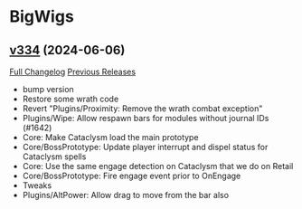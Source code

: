 # BigWigs

## [v334](https://github.com/BigWigsMods/BigWigs/tree/v334) (2024-06-06)
[Full Changelog](https://github.com/BigWigsMods/BigWigs/compare/v333...v334) [Previous Releases](https://github.com/BigWigsMods/BigWigs/releases)

- bump version  
- Restore some wrath code  
- Revert "Plugins/Proximity: Remove the wrath combat exception"  
- Plugins/Wipe: Allow respawn bars for modules without journal IDs (#1642)  
- Core: Make Cataclysm load the main prototype  
- Core/BossPrototype: Update player interrupt and dispel status for Cataclysm spells  
- Core: Use the same engage detection on Cataclysm that we do on Retail  
- Core/BossPrototype: Fire engage event prior to OnEngage  
- Tweaks  
- Plugins/AltPower: Allow drag to move from the bar also  
